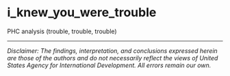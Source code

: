 # i_knew_you_were_trouble
PHC analysis (trouble, trouble, trouble)

---

*Disclaimer: The findings, interpretation, and conclusions expressed herein are those of the authors and do not necessarily reflect the views of United States Agency for International Development. All errors remain our own.*
